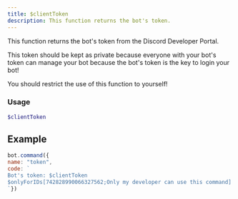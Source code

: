 ```yaml
---
title: $clientToken
description: This function returns the bot's token.
---
```


This function returns the bot's token from the Discord Developer Portal.

 
This token should be kept as private because everyone with your bot's token can manage your bot because the bot's token is the key to login your bot!

You should restrict the use of this function to yourself!
 

### Usage
```php
$clientToken
```

## Example

```javascript
bot.command({
name: "token",
code: `
Bot's token: $clientToken
$onlyForIDs[742828990066327562;Only my developer can use this command]
`})
```




